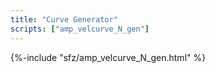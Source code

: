 ```yaml
---
title: "Curve Generator"
scripts: ["amp_velcurve_N_gen"]
---
```

{%-include "sfz/amp_velcurve_N_gen.html" %}
